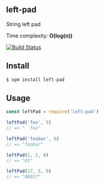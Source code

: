 ## left-pad

String left pad

Time complexity: **O(log(n))**

[![Build Status][travis-image]][travis-url]

## Install

```bash
$ npm install left-pad
```

## Usage

```js
const leftPad = require('left-pad')

leftPad('foo', 5)
// => "  foo"

leftPad('foobar', 6)
// => "foobar"

leftPad(1, 2, 0)
// => "01"

leftPad(17, 5, 0)
// => "00017"
```

[travis-image]: https://travis-ci.org/stevemao/left-pad.svg?branch=master
[travis-url]: https://travis-ci.org/stevemao/left-pad
